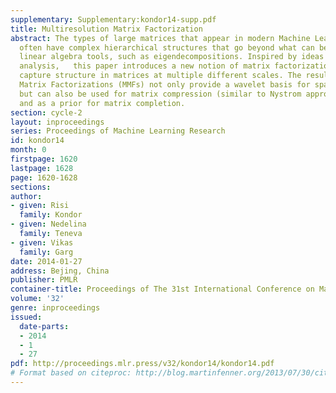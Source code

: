 ```yaml
---
supplementary: Supplementary:kondor14-supp.pdf
title: Multiresolution Matrix Factorization
abstract: The types of large matrices that appear in modern Machine Learning problems
  often have complex hierarchical structures that go beyond what can be found by traditional
  linear algebra tools, such as eigendecompositions. Inspired by ideas from multiresolution
  analysis,   this paper introduces a new notion of matrix factorization that can
  capture structure in matrices at multiple different scales. The resulting Multiresolution
  Matrix Factorizations (MMFs) not only provide a wavelet basis for sparse approximation,
  but can also be used for matrix compression (similar to Nystrom approximations)
  and as a prior for matrix completion.
section: cycle-2
layout: inproceedings
series: Proceedings of Machine Learning Research
id: kondor14
month: 0
firstpage: 1620
lastpage: 1628
page: 1620-1628
sections: 
author:
- given: Risi
  family: Kondor
- given: Nedelina
  family: Teneva
- given: Vikas
  family: Garg
date: 2014-01-27
address: Bejing, China
publisher: PMLR
container-title: Proceedings of The 31st International Conference on Machine Learning
volume: '32'
genre: inproceedings
issued:
  date-parts:
  - 2014
  - 1
  - 27
pdf: http://proceedings.mlr.press/v32/kondor14/kondor14.pdf
# Format based on citeproc: http://blog.martinfenner.org/2013/07/30/citeproc-yaml-for-bibliographies/
---
```

